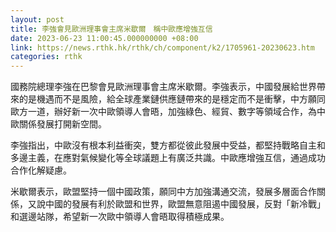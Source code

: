 ```yaml
---
layout: post
title: 李強會見歐洲理事會主席米歇爾　稱中歐應增強互信
date: 2023-06-23 11:00:45.000000000 +08:00
link: https://news.rthk.hk/rthk/ch/component/k2/1705961-20230623.htm
categories: rthk
---
```


國務院總理李強在巴黎會見歐洲理事會主席米歇爾。李強表示，中國發展給世界帶來的是機遇而不是風險，給全球產業鏈供應鏈帶來的是穩定而不是衝擊，中方願同歐方一道，辦好新一次中歐領導人會晤，加強綠色、經貿、數字等領域合作，為中歐關係發展打開新空間。

李強指出，中歐沒有根本利益衝突，雙方都從彼此發展中受益，都堅持戰略自主和多邊主義，在應對氣候變化等全球議題上有廣泛共識。中歐應增強互信，通過成功合作化解疑慮。

米歇爾表示，歐盟堅持一個中國政策，願同中方加強溝通交流，發展多層面合作關係，又說中國的發展有利於歐盟和世界，歐盟無意阻遏中國發展，反對「新冷戰」和選邊站隊，希望新一次歐中領導人會晤取得積極成果。
